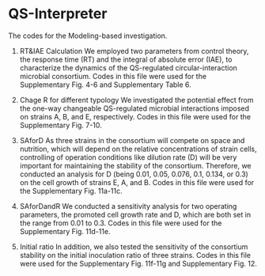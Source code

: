 # QS-Interpreter
The codes for the Modeling-based investigation.
1. RT&IAE Calculation
We employed two parameters from control theory, the response time (RT) and the integral of absolute error (IAE), to characterize the dynamics of the QS-regulated circular-interaction microbial consortium. Codes in this file were used for the Supplementary Fig. 4-6 and Supplementary Table 6.

2. Chage R for different typology
We investigated the potential effect from the one-way changeable QS-regulated microbial interactions imposed on strains A, B, and E, respectively. 
Codes in this file were used for the Supplementary Fig. 7-10.

3. SAforD
As three strains in the consortium will compete on space and nutrition, which will depend on the relative concentrations of strain cells, controlling of operation conditions like dilution rate (D) will be very important for maintaining the stability of the consortium. Therefore, we conducted an analysis for D (being 0.01, 0.05, 0.076, 0.1, 0.134, or 0.3) on the cell growth of strains E, A, and B. 
Codes in this file were used for the Supplementary Fig. 11a-11c.

4. SAforDandR
We conducted a sensitivity analysis for two operating parameters, the promoted cell growth rate and D, which are both set in the range from 0.01 to 0.3. 
Codes in this file were used for the Supplementary Fig. 11d-11e.

5. Initial ratio
In addition, we also tested the sensitivity of the consortium stability on the initial inoculation ratio of three strains.
Codes in this file were used for the Supplementary Fig. 11f-11g and Supplementary Fig. 12.
